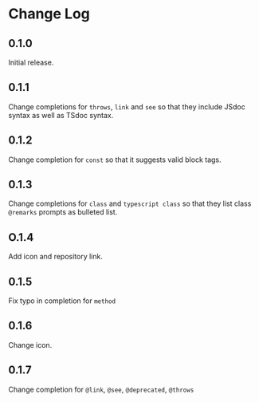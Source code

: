 # Change Log

## 0.1.0

Initial release.

## 0.1.1

Change completions for `throws`, `link` and `see` so that they include JSdoc syntax as well as TSdoc syntax.

## 0.1.2

Change completion for `const` so that it suggests valid block tags.

## 0.1.3

Change completions for `class` and `typescript class` so that they list class `@remarks` prompts as bulleted list.

## O.1.4

Add icon and repository link.

## 0.1.5

Fix typo in completion for `method`

## 0.1.6

Change icon.

## 0.1.7

Change completion for `@link`, `@see`, `@deprecated`, `@throws`
